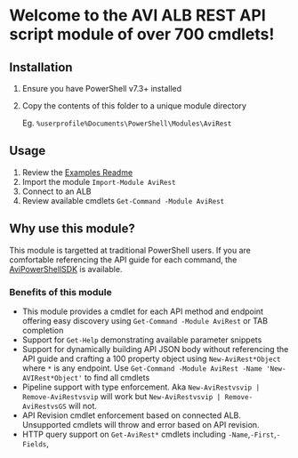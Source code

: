 # Welcome to the AVI ALB REST API script module of over 700 cmdlets!

## Installation
1) Ensure you have PowerShell v7.3+ installed
2) Copy the contents of this folder to a unique module directory

    Eg. `%userprofile%Documents\PowerShell\Modules\AviRest`

## Usage
1) Review the [Examples Readme](Examples/README.MD)
2) Import the module `Import-Module AviRest`
3) Connect to an ALB
4) Review available cmdlets `Get-Command -Module AviRest`

## Why use this module?
This module is targetted at traditional PowerShell users.  If you are comfortable referencing the API guide for each command, the [AviPowerShellSDK](https://github.com/avinetworks/devops/tree/master/powershell) is available.

### Benefits of this module
 - This module provides a cmdlet for each API method and endpoint offering easy discovery using `Get-Command -Module AviRest` or TAB completion
 - Support for `Get-Help` demonstrating available parameter snippets
 - Support for dynamically building API JSON body without referencing the API guide and crafting a 100 property object using `New-AviRest*Object` where `*` is any endpoint. Use `Get-Command -Module AviRest -Name 'New-AVIRest*Object'` to find all cmdlets
 - Pipeline support with type enforcement. Aka `New-AviRestvsvip | Remove-AviRestvsvip` will work but `New-AviRestvsvip | Remove-AviRestvsGS` will not.
 - API Revision cmdlet enforcement based on connected ALB. Unsupported cmdlets will throw and error based on API revision.
 - HTTP query support on `Get-AviRest*` cmdlets including `-Name`,`-First`,`-Fields`,

